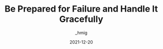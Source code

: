 ---
author: _hmig
date: 2021-12-20
permalink: false
publisher: css
tags:
  - javascript
  - graceful-degradation
  - meta
target_url: https://css-tricks.com/be-prepared-for-failure-and-handle-it-gracefully/
title: Be Prepared for Failure and Handle It Gracefully
---